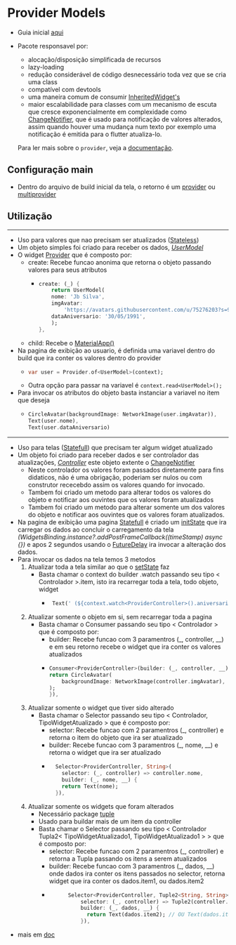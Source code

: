 # Provider Models
- Guia inicial [aqui](../../Dependencias/Provider.md)
- Pacote responsavel por:
    - alocação/disposição simplificada de recursos
    - lazy-loading
    - redução considerável de código desnecessário toda vez que se cria uma class
    - compatível com devtools
    - uma maneira comum de consumir [InheritedWidget's](./Inherited_widget.md)
    - maior escalabilidade para classes com um mecanismo de escuta que cresce exponencialmente em complexidade como [ChangeNotifier](./Gerenciamento_estado_ChanceNotifier.md), que é usado para notificação de valores alterados, assim quando houver uma mudança num texto por exemplo uma notificação é emitida para o flutter atualiza-lo.

    Para ler mais sobre o `provider`, veja a [documentação](https://pub.dev/documentation/provider/latest/provider/provider-library.html).

## Configuração main
- Dentro do arquivo de build inicial da tela, o retorno é um [provider](../../Dependencias/Provider.md) ou [multiprovider](../../Dependencias/Provider.md#multiplos-providers-statelessflutterfundamentosmdtipos-basicos-widgets)

## Utilização
***
- Uso para valores que nao precisam ser atualizados ([Stateless](../Fundamentos.md#tipos-basicos-widgets))
- Um objeto simples foi criado para receber os dados, *[UserModel](../ModelosDart/providerModels/user_model.md)*
- O widget [Provider](../../Dependencias/Provider.md#provider-unico-statelessflutterfundamentosmdtipos-basicos-widgets) que é composto por:
    - create: Recebe funcao anonima que retorna o objeto passando valores para seus atributos
        -   ```dart
            create: (_) {
                return UserModel(
                nome: 'Jb Silva',
                imgAvatar:
                    'https://avatars.githubusercontent.com/u/75276203?s=96&v=4',
                dataAniversario: '30/05/1991',
                );
            },
            ```
    - child: Recebe o [MaterialApp()](./MateralApp.md)
- Na pagina de exibição ao usuario, é definida uma variavel dentro do build que ira conter os valores dentro do provider
    -   ```dart
        var user = Provider.of<UserModel>(context);
        ```
    - Outra opção para passar na variavel é ``context.read<UserModel>();``
- Para invocar os atributos do objeto basta instanciar a variavel no item que deseja
    -   ```dart
        CircleAvatar(backgroundImage: NetworkImage(user.imgAvatar)),
        Text(user.nome),
        Text(user.dataAniversario)
        ```
***
- Uso para telas ([Statefull](../Fundamentos.md#tipos-basicos-widgets)) que precisam ter algum widget atualizado
- Um objeto foi criado para receber dados e ser controlador das atualizações, *[Controller](../ModelosDart/providerModels/provider_controller.md)* este objeto extente o [ChangeNotifier](Gerenciamento_estado_ChanceNotifier.md#chancenotifier)
    - Neste controlador os valores foram passados diretamente para fins didaticos, não é uma obrigação, poderiam ser nulos ou com construtor rececebdo assim os valores quando for invocado.
    - Tambem foi criado um metodo para alterar todos os valores do objeto e notificar aos ouvintes que os valores foram atualizados
    - Tambem foi criado um metodo para alterar somente um dos valores do objeto e notificar aos ouvintes que os valores foram atualizados.
- Na pagina de exibição uma pagina [Statefull](../Fundamentos.md#tipos-basicos-widgets) é criado um [initState](../Fundamentos.md#iniciando-carregamento-de-dados-na-tela) que ira carregar os dados ao concluir o carregamento da tela *(WidgetsBinding.instance?.addPostFrameCallback((timeStamp) async {})* e apos 2 segundos usando o [FutureDelay](../Widgets/WidgetsTree.md#duration) ira invocar a alteração dos dados.
- Para invocar os dados na tela temos 3 metodos
    1. Atualizar toda a tela similar ao que o [setState](./Gerenciamento_estado_setState.md) faz
        - Basta chamar o context do builder .watch passando seu tipo < Controlador >.item, isto ira recarregar toda a tela, todo objeto, widget
            -   ```dart
                 Text(' (${context.watch<ProviderController>().aniversario})'),
                 ```
    2. Atualizar somente o objeto em si, sem recarregar toda a pagina
        - Basta chamar o Consumer passando seu tipo < Controlador > que é composto por:
            - builder: Recebe funcao com 3 paramentros (_, controller, __) e em seu retorno recebe o widget que ira conter os valores atualizados
            -   ```dart
                Consumer<ProviderController>(builder: (_, controller, __) {
                return CircleAvatar(
                    backgroundImage: NetworkImage(controller.imgAvatar),
                );
                }),
                ```
    3. Atualizar somente o widget que tiver sido alterado
        - Basta chamar o Selector passando seu tipo < Controlador, TipoWidgetAtualizado > que é composto por:
            - selector: Recebe funcao com 2 paramentros (_, controller) e retorna o item do objeto que ira ser atualizado
            - builder: Recebe funcao com 3 paramentros (_, nome, __) e retorna o widget que ira ser atualizado
            - ```dart
                Selector<ProviderController, String>(
                  selector: (_, controller) => controller.nome,
                  builder: (_, nome, __) {
                  return Text(nome);
                }),
                ```
    4. Atualizar somente os widgets que foram alterados
        - Necessário package [tuple](https://pub.dev/packages/tuple)
        - Usado para buildar mais de um item da controller
        - Basta chamar o Selector passando seu tipo < Controlador Tupla2< TipoWidgetAtualizado1, TipoWidgetAtualizado1 > > que é composto por:
            - selector: Recebe funcao com 2 paramentros (_, controller) e retorna a Tupla passando os itens a serem atualizados
            - builder: Recebe funcao com 3 paramentros (_, dados, __) onde dados ira conter os itens passados no selector, retorna widget que ira conter os dados.item1, ou dados.item2
            - ```dart
                    Selector<ProviderController, Tuple2<String, String>>(
                        selector: (_, controller) => Tuple2(controller.instaciaDoModelo, controller.instaciaDoModelo),
                        builder: (_, dados, __) {
                          return Text(dados.item2); // OU Text(dados.item1);
                        }),
                ```
- mais em [doc](https://pub.dev/documentation/provider/latest/provider/ChangeNotifierProvider-class.html)

